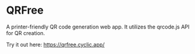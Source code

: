 # QRFree 
A printer-friendly QR code generation web app. It utilizes the qrcode.js API for QR creation.

Try it out here: https://qrfree.cyclic.app/
